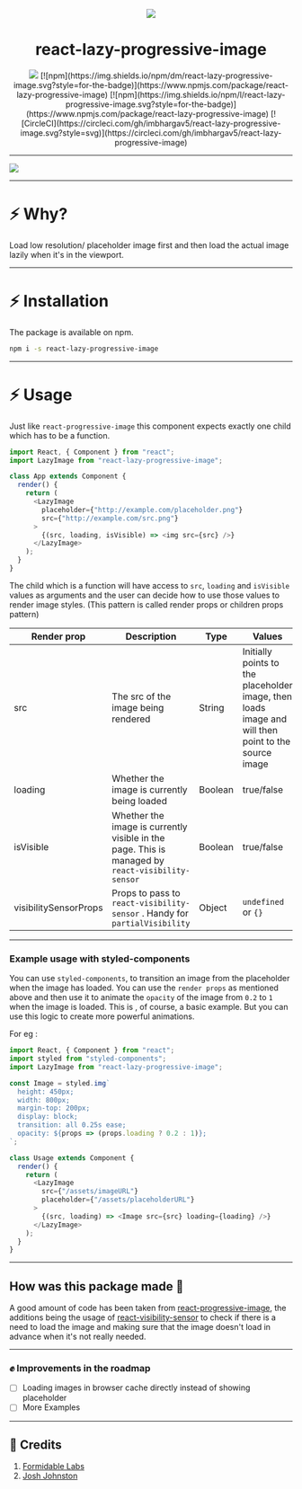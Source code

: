 <p align="center" >
<img src="https://github.com/imbhargav5/react-lazy-progressive-image/blob/master/.github/Logo.png?raw=true"/>
</p>
<h1 align="center">react-lazy-progressive-image</h1>
<p align="center">
<a href="https://nodei.co/npm/react-lazy-progressive-image/"><img src="https://nodei.co/npm/react-lazy-progressive-image.png?compact=true"></a>
[![npm](https://img.shields.io/npm/dm/react-lazy-progressive-image.svg?style=for-the-badge)](https://www.npmjs.com/package/react-lazy-progressive-image)
[![npm](https://img.shields.io/npm/l/react-lazy-progressive-image.svg?style=for-the-badge)](https://www.npmjs.com/package/react-lazy-progressive-image)
[![CircleCI](https://circleci.com/gh/imbhargav5/react-lazy-progressive-image.svg?style=svg)](https://circleci.com/gh/imbhargav5/react-lazy-progressive-image)

</p>
<hr/>

<img src="https://github.com/imbhargav5/react-lazy-progressive-image/blob/master/.github/screenshare.gif?raw=true"/>

<hr/>

# :zap: Why?

Load low resolution/ placeholder image first and then load the actual image lazily when it's in the viewport.

<hr/>

# :zap: Installation

The package is available on npm.

```bash
npm i -s react-lazy-progressive-image
```

<hr/>

# :zap: Usage

Just like `react-progressive-image` this component expects exactly one child which has to be a function.

```javascript
import React, { Component } from "react";
import LazyImage from "react-lazy-progressive-image";

class App extends Component {
  render() {
    return (
      <LazyImage
        placeholder={"http://example.com/placeholder.png"}
        src={"http://example.com/src.png"}
      >
        {(src, loading, isVisible) => <img src={src} />}
      </LazyImage>
    );
  }
}
```

The child which is a function will have access to `src`, `loading` and `isVisible` values as arguments and the user can decide how to use those values to render image styles. (This pattern is called render props or children props pattern)

| Render prop           | Description                                                                                      | Type    | Values                                                                                              |
| --------------------- | ------------------------------------------------------------------------------------------------ | ------- | --------------------------------------------------------------------------------------------------- |
| src                   | The src of the image being rendered                                                              | String  | Initially points to the placeholder image, then loads image and will then point to the source image |
| loading               | Whether the image is currently being loaded                                                      | Boolean | true/false                                                                                          |
| isVisible             | Whether the image is currently visible in the page. This is managed by `react-visibility-sensor` | Boolean | true/false                                                                                          |
| visibilitySensorProps | Props to pass to `react-visibility-sensor` . Handy for `partialVisibility`                       | Object  | `undefined` or `{}`                                                                                 |

<hr/>

### Example usage with styled-components

You can use `styled-components`, to transition an image from the placeholder when the image has loaded.
You can use the `render props` as mentioned above and then use it to animate the `opacity` of the image from `0.2` to `1` when the image is loaded. This is , of course, a basic example. But you can use this logic to create more powerful animations.

For eg :

```javascript
import React, { Component } from "react";
import styled from "styled-components";
import LazyImage from "react-lazy-progressive-image";

const Image = styled.img`
  height: 450px;
  width: 800px;
  margin-top: 200px;
  display: block;
  transition: all 0.25s ease;
  opacity: ${props => (props.loading ? 0.2 : 1)};
`;

class Usage extends Component {
  render() {
    return (
      <LazyImage
        src={"/assets/imageURL"}
        placeholder={"/assets/placeholderURL"}
      >
        {(src, loading) => <Image src={src} loading={loading} />}
      </LazyImage>
    );
  }
}
```

<hr/>

## How was this package made 🔧

A good amount of code has been taken from <a href="https://github.com/FormidableLabs/react-progressive-image">react-progressive-image</a>, the additions being the usage of <a href="https://github.com/joshwnj/react-visibility-sensor">react-visibility-sensor</a> to check if there is a need to load the image and making sure that the image doesn't load in advance when it's not really needed.

<hr/>

### ✊ Improvements in the roadmap

* [ ] Loading images in browser cache directly instead of showing placeholder
* [ ] More Examples

<hr/>

## 🙏 Credits

1. <a href="https://github.com/FormidableLabs"> Formidable Labs </a>
2. <a href="https://github.com/joshwnj"> Josh Johnston </a>
